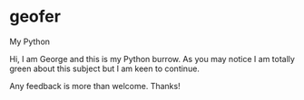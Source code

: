 # geofer
My Python

Hi, I am George and this is my Python burrow.
As you may notice I am totally green about this subject but I am keen to continue.

Any feedback is more than welcome.
Thanks!
